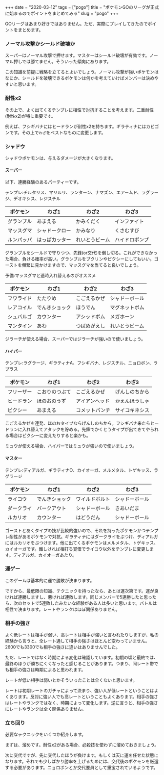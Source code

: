 +++
date = "2020-03-12"
tags = ["pogo"]
title = "ポケモンGOのリーグが正式に始まるのでポイントをまとめてみる"
slug = "pogo"
+++

GOリーグはあまり好きではありません。ただ、実際にプレイしてきたのでポイントをまとめます。

### ノーマル攻撃かシールド破壊か

スーパーはノーマル攻撃で押せます。マスターはシールド破壊が有効です。ノーマル押しでは勝てません。そういった傾向にあります。

この知識を前提に戦略を立てるとよいでしょう。ノーマル攻撃が強いポケモンはなにか、シールドを破壊できるポケモンは何かを考えていけばメンバーは決めやすいと思います。

### 耐性x2

その上で、よく出てくるテンプレに相性で対抗することを考えます。二重耐性(耐性x2)が特に重要です。

例えば、フシギバナにはヒードランが耐性x2を持ちます。ギラティナにはカビゴンです。その上で`わざ`をベストなものに変更します。

### シャドウ

シャドウポケモンは、与えるダメージが大きくなります。

#### スーパー

以下、連勝経験のあるパーティーです。

テンプレ:チルタリス、マリルリ、ランターン、ナマズン、エアームド、ラグラージ、デオキシス、レジスチル

|ポケモン|わざ1|わざ2|わざ3|
|---|---|---|---|
|グランブル|あまえる|かみくだく|インファイト|
|マッスグマ|シャドークロー|かみなり|くさむすび|
|ルンパッパ|はっぱカッター|れいとうビーム|ハイドロポンプ|

グランブルをシールドで守りつつ、先鋒(or交代)を倒し切る。これができなかった場合、負ける確率が高い。グランブルをプクリンやピクシーにしてもいい。ゴーストを頻繁に見かけますので、マッスグマを当てると良いでしょう。

予備:マッスグマと適時入れ替えるのがオススメ

|ポケモン|わざ1|わざ2|わざ3|
|---|---|---|---|
|フワライド|たたりめ|こごえるかぜ|シャドーボール|
|レアコイル|でんきショック|ほうでん|マグネットボム|
|シュバルゴ|カウンター|アシッドボム|メガホーン|
|マンタイン|あわ|つばめがえし|れいとうビーム|

ジラーチが使える場合、スーパーではジラーチが強いので使いましょう。

#### ハイパー

テンプレ:ラグラージ、ギラティナA、フシギバナ、レジスチル、ニョロボン、ラプラス

|ポケモン|わざ1|わざ2|わざ3|
|---|---|---|---|
|フリーザー|こおりのつぶて|こごえるかぜ|げんしのちから|
|ヒードラン|ほのおのうず|アイアンヘッド|かえんほうしゃ|
|ピクシー|あまえる|コメットパンチ|サイコキネシス|

こごえるかぜを連発、ほのおタイプならげんしのちから。フシギバナ来たらヒードランに入れ替えてアタックを貯める。先鋒でかくとうタイプが出てきてやられる場合はピクシーに変えたりすると楽かも。

ミュウが使える場合、ハイパーではミュウが強いので使いましょう。

#### マスター

テンプレ:ディアルガ、ギラティナO、カイオーガ、メルメタル、トゲキッス、ラグラージ

|ポケモン|わざ1|わざ2|わざ3|
|---|---|---|---|
|ライコウ|でんきショック|ワイルドボルト|シャドーボール|
|ダークライ|バークアウト|シャドーボール|きあいだま|
|ルカリオ|カウンター|はどうだん|シャドーボール|

ゴーストとあくタイプの技が比較的強いので、それを持ったポケモンかつテンプレ耐性があるポケモンで対抗。ギラティナにはダークライをぶつけ、ディアルガにはルカリオをぶつけます。他に出てくるポケモンはメルメタル、トゲキッス、カイオーガです。難しければ相打ち覚悟でライコウ以外をテンプレに変更します。ディアルガ、カイオーガあたり。

### 運ゲー

このゲームは基本的に運で勝敗が決まります。

ですから、最低限の知識、テクニックを持ったなら、あとは運次第です。運が良ければ連勝しますし、悪ければ連敗します。同じメンバーで5連勝したと思ったら、次のセットで5連敗したみたいな経験がある人は多いと思います。バトルは相性で決まります。レートやランクはほぼ関係ありません。

### 相手の強さ

よく低レートは相手が弱い、高レートは相手が強いと言われたりしますが、私の経験から言うと、全レート通して相手の強さはほとんど変わっていません。2600でも3300でも相手の強さに違いはありませんでした。

ただ、レートではなく時期による変化は確認しています。初期の頃と最終では、最終のほうが勝ちにくくなったと感じることがあります。つまり、同レート帯でも相手の強さは時期によると思われます。

レートが低い相手は弱いとかそういったことは全くないと思います。

レートは初期レートのガチャによって決まり、強い人が低レートということはよくあります。反対に強い人でも高レートということもよくあります。相手の強さはレートやランクではなく、時期によって変化します。逆に言うと、相手の強さにレートやランクは全く関係ありません。

### 立ち回り

必要なテクニックをいくつか紹介します。

まずは、溜めです。耐性x2がある場合、必殺技を使わずに溜めておきましょう。

次に交代ですが、先に交代したほうが負けます。もしくは天に運を任せた状態になります。それでも少しばかり勝率を上げるためには、交代後のポケモンを厳選する必要があります。ニョロボンとか交代要員として重宝されているようです。

